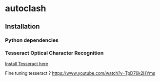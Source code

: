 # autoclash

## Installation

### Python dependencies

### Tesseract Optical Character Recognition

[Install Tesseract here](https://github.com/UB-Mannheim/tesseract/wiki)

Fine tuning tesseract ? https://www.youtube.com/watch?v=TpD76k2HYms
